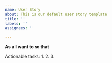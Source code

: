 ```yaml
---
name: User Story
about: This is our default user story template
title: ''
labels: ''
assignees: ''

---
```


**As a** **I want to** **so that**

Actionable tasks:
1. 
2.
3.
